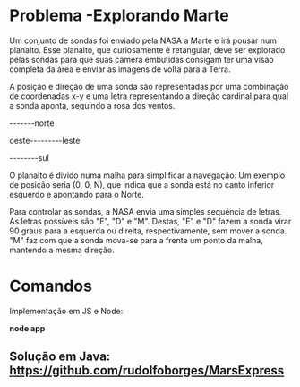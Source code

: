 # Problema -Explorando Marte

Um conjunto de sondas foi enviado pela NASA a Marte e irá pousar num planalto. Esse planalto, que curiosamente é retangular, deve ser explorado pelas sondas para que suas câmera embutidas consigam ter uma visão completa da área e enviar as imagens de volta para a Terra.

A posição e direção de uma sonda são representadas por uma combinação de coordenadas x-y e uma letra representando a direção cardinal para qual a sonda aponta, seguindo a rosa dos ventos.

-------norte

oeste---------leste

--------sul
       
O planalto é divido numa malha para simplificar a navegação. Um exemplo de posição seria (0, 0, N), que indica que a sonda está no canto inferior esquerdo e apontando para o Norte.

Para controlar as sondas, a NASA envia uma simples sequência de letras. As letras possíveis são "E", "D" e "M". Destas, "E" e "D" fazem a sonda virar 90 graus para a esquerda ou direita, respectivamente, sem mover a sonda. "M" faz com que a sonda mova-se para a frente um ponto da malha, mantendo a mesma direção.

# Comandos

Implementação em JS e Node:

**node app**

## Solução em Java: https://github.com/rudolfoborges/MarsExpress
